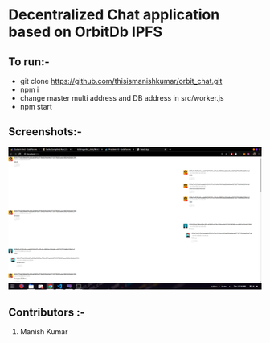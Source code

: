 # Decentralized Chat application based on OrbitDb IPFS
## To run:-
+ git clone https://github.com/thisismanishkumar/orbit_chat.git
+ npm i
+ change master multi address and DB address in src/worker.js
+ npm start
## Screenshots:-
![alt text](https://github.com/thisismanishkumar/orbit_chat/blob/master/Screenshot%20from%202020-02-20%2000-14-54.png)

## Contributors :-
1. Manish Kumar
